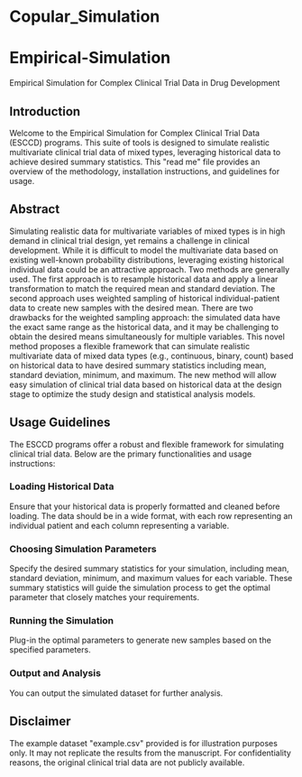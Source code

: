 # Copular_Simulation
# Empirical-Simulation
Empirical Simulation for Complex Clinical Trial Data in Drug Development	

## Introduction

Welcome to the Empirical Simulation for Complex Clinical Trial Data (ESCCD) programs. This suite of tools is designed to simulate realistic multivariate clinical trial data of mixed types, leveraging historical data to achieve desired summary statistics. This "read me" file provides an overview of the methodology, installation instructions, and guidelines for usage.

## Abstract
Simulating realistic data for multivariate variables of mixed types is in high demand in clinical trial design, yet remains a challenge in clinical development. While it is difficult to model the multivariate data based on existing well-known probability distributions, leveraging existing historical individual data could be an attractive approach. Two methods are generally used. The first approach is to resample historical data and apply a linear transformation to match the required mean and standard deviation. The second approach uses weighted sampling of historical individual-patient data to create new samples with the desired mean. There are two drawbacks for the weighted sampling approach: the simulated data have the exact same range as the historical data, and it may be challenging to obtain the desired means simultaneously for multiple variables. This novel method proposes a flexible framework that can simulate realistic multivariate data of mixed data types (e.g., continuous, binary, count) based on historical data to have desired summary statistics including mean, standard deviation, minimum, and maximum. The new method will allow easy simulation of clinical trial data based on historical data at the design stage to optimize the study design and statistical analysis models.

## Usage Guidelines
The ESCCD programs offer a robust and flexible framework for simulating clinical trial data. Below are the primary functionalities and usage instructions:

### Loading Historical Data
Ensure that your historical data is properly formatted and cleaned before loading. The data should be in a wide format, with each row representing an individual patient and each column representing a variable.

### Choosing Simulation Parameters
Specify the desired summary statistics for your simulation, including mean, standard deviation, minimum, and maximum values for each variable. These summary statistics will guide the simulation process to get the optimal parameter that closely matches your requirements.

### Running the Simulation
Plug-in the optimal parameters to generate new samples based on the specified parameters.

### Output and Analysis
You can output the simulated dataset for further analysis.

## Disclaimer
The example dataset "example.csv" provided is for illustration purposes only. It may not replicate the results from the manuscript. For confidentiality reasons, the original clinical trial data are not publicly available.
